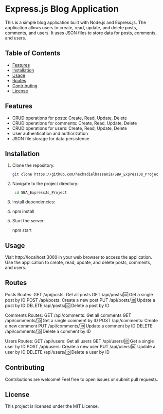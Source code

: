 # Express.js Blog Application

This is a simple blog application built with Node.js and Express.js. The application allows users to create, read, update, and delete posts, comments, and users. It uses JSON files to store data for posts, comments, and users.

## Table of Contents

- [Features](#features)
- [Installation](#installation)
- [Usage](#usage)
- [Routes](#routes)
- [Contributing](#contributing)
- [License](#license)

## Features

- CRUD operations for posts: Create, Read, Update, Delete
- CRUD operations for comments: Create, Read, Update, Delete
- CRUD operations for users: Create, Read, Update, Delete
- User authentication and authorization
- JSON file storage for data persistence

## Installation

1. Clone the repository:

   ```bash
   git clone https://github.com/hechadielhassania/SBA_ExpressJs_Project.git

2. Navigate to the project directory:

   ```bash
    cd SBA_ExpressJs_Project

4. Install dependencies:
5. 
   npm install

6. Start the server:

   npm start

## Usage
Visit http://localhost:3000 in your web browser to access the application.
Use the application to create, read, update, and delete posts, comments, and users.

## Routes

Posts Routes:
GET /api/posts: Get all posts
GET /api/posts/:id: Get a single post by ID
POST /api/posts: Create a new post
PUT /api/posts/:id: Update a post by ID
DELETE /api/posts/:id: Delete a post by ID

Comments Routes:
GET /api/comments: Get all comments
GET /api/comments/:id: Get a single comment by ID
POST /api/comments: Create a new comment
PUT /api/comments/:id: Update a comment by ID
DELETE /api/comments/:id: Delete a comment by ID

Users Routes:
GET /api/users: Get all users
GET /api/users/:id: Get a single user by ID
POST /api/users: Create a new user
PUT /api/users/:id: Update a user by ID
DELETE /api/users/:id: Delete a user by ID


## Contributing
Contributions are welcome! Feel free to open issues or submit pull requests.

## License
This project is licensed under the MIT License.
